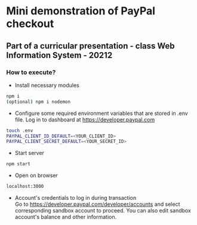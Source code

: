 # Mini demonstration of PayPal checkout
## Part of a curricular presentation - class Web Information System - 20212

### How to execute?

- Install necessary modules
```sh
npm i
(optional) npm i nodemon
```

- Configure some required environment variables that are stored in .env file. Log in to dashboard at https://developer.paypal.com
```sh
touch .env
PAYPAL_CLIENT_ID_DEFAULT=<YOUR_CLIENT_ID>
PAYPAL_CLIENT_SECRET_DEFAULT=<YOUR_SECRET_ID>
```

- Start server
```sh
npm start
```

- Open on browser
```sh
localhost:3000
```

- Account's credentials to log in during transaction  
Go to https://developer.paypal.com/developer/accounts and select corresponding sandbox account to proceed. You can also edit sandbox account's balance and other information.